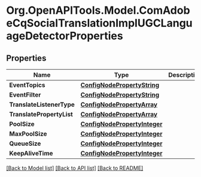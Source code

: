 # Org.OpenAPITools.Model.ComAdobeCqSocialTranslationImplUGCLanguageDetectorProperties
## Properties

Name | Type | Description | Notes
------------ | ------------- | ------------- | -------------
**EventTopics** | [**ConfigNodePropertyString**](ConfigNodePropertyString.md) |  | [optional] 
**EventFilter** | [**ConfigNodePropertyString**](ConfigNodePropertyString.md) |  | [optional] 
**TranslateListenerType** | [**ConfigNodePropertyArray**](ConfigNodePropertyArray.md) |  | [optional] 
**TranslatePropertyList** | [**ConfigNodePropertyArray**](ConfigNodePropertyArray.md) |  | [optional] 
**PoolSize** | [**ConfigNodePropertyInteger**](ConfigNodePropertyInteger.md) |  | [optional] 
**MaxPoolSize** | [**ConfigNodePropertyInteger**](ConfigNodePropertyInteger.md) |  | [optional] 
**QueueSize** | [**ConfigNodePropertyInteger**](ConfigNodePropertyInteger.md) |  | [optional] 
**KeepAliveTime** | [**ConfigNodePropertyInteger**](ConfigNodePropertyInteger.md) |  | [optional] 

[[Back to Model list]](../README.md#documentation-for-models) [[Back to API list]](../README.md#documentation-for-api-endpoints) [[Back to README]](../README.md)

